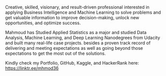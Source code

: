 Creative, skilled, visionary, and result-driven professional interested in applying Business Intelligence and Machine Learning to solve problems
and get valuable information to improve decision-making, unlock new opportunities, and optimize success.

Mahmoud has Studied Applied Statistics as a major and studied Data Analysis, Machine Learning, and Deep Learning Nanodegrees from Udacity
and built many real-life case projects. besides a proven track record of delivering and meeting expectations as well as going beyond those expectations
to get the most out of the solutions.

Kindly check my Portfolio, GitHub, Kaggle, and HackerRank here:
https://linktr.ee/mhmod36
